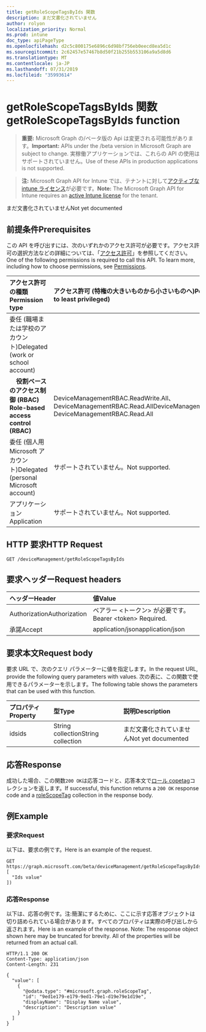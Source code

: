 ```yaml
---
title: getRoleScopeTagsByIds 関数
description: まだ文書化されていません
author: rolyon
localization_priority: Normal
ms.prod: intune
doc_type: apiPageType
ms.openlocfilehash: d2c5c800175e6896c6d98bf756eb0eecd8ea5d1c
ms.sourcegitcommit: 2c62457e57467b8d50f21b255b553106a9a5d8d6
ms.translationtype: MT
ms.contentlocale: ja-JP
ms.lasthandoff: 07/31/2019
ms.locfileid: "35993614"
---
```

# <a name="getrolescopetagsbyids-function"></a><span data-ttu-id="d5f98-103">getRoleScopeTagsByIds 関数</span><span class="sxs-lookup"><span data-stu-id="d5f98-103">getRoleScopeTagsByIds function</span></span>

> <span data-ttu-id="d5f98-104">**重要:** Microsoft Graph の/ベータ版の Api は変更される可能性があります。</span><span class="sxs-lookup"><span data-stu-id="d5f98-104">**Important:** APIs under the /beta version in Microsoft Graph are subject to change.</span></span> <span data-ttu-id="d5f98-105">実稼働アプリケーションでは、これらの API の使用はサポートされていません。</span><span class="sxs-lookup"><span data-stu-id="d5f98-105">Use of these APIs in production applications is not supported.</span></span>

> <span data-ttu-id="d5f98-106">**注:** Microsoft Graph API for Intune では、テナントに対して[アクティブな intune ライセンス](https://go.microsoft.com/fwlink/?linkid=839381)が必要です。</span><span class="sxs-lookup"><span data-stu-id="d5f98-106">**Note:** The Microsoft Graph API for Intune requires an [active Intune license](https://go.microsoft.com/fwlink/?linkid=839381) for the tenant.</span></span>

<span data-ttu-id="d5f98-107">まだ文書化されていません</span><span class="sxs-lookup"><span data-stu-id="d5f98-107">Not yet documented</span></span>
## <a name="prerequisites"></a><span data-ttu-id="d5f98-108">前提条件</span><span class="sxs-lookup"><span data-stu-id="d5f98-108">Prerequisites</span></span>
<span data-ttu-id="d5f98-p102">この API を呼び出すには、次のいずれかのアクセス許可が必要です。アクセス許可の選択方法などの詳細については、「[アクセス許可](/graph/permissions-reference)」を参照してください。</span><span class="sxs-lookup"><span data-stu-id="d5f98-p102">One of the following permissions is required to call this API. To learn more, including how to choose permissions, see [Permissions](/graph/permissions-reference).</span></span>

|<span data-ttu-id="d5f98-111">アクセス許可の種類</span><span class="sxs-lookup"><span data-stu-id="d5f98-111">Permission type</span></span>|<span data-ttu-id="d5f98-112">アクセス許可 (特権の大きいものから小さいものへ)</span><span class="sxs-lookup"><span data-stu-id="d5f98-112">Permissions (from most to least privileged)</span></span>|
|:---|:---|
|<span data-ttu-id="d5f98-113">委任 (職場または学校のアカウント)</span><span class="sxs-lookup"><span data-stu-id="d5f98-113">Delegated (work or school account)</span></span>||
| <span data-ttu-id="d5f98-114">&nbsp; &nbsp; **役割ベースのアクセス制御 (RBAC)**</span><span class="sxs-lookup"><span data-stu-id="d5f98-114">&nbsp; &nbsp; **Role-based access control (RBAC)**</span></span> | <span data-ttu-id="d5f98-115">DeviceManagementRBAC.ReadWrite.All、DeviceManagementRBAC.Read.All</span><span class="sxs-lookup"><span data-stu-id="d5f98-115">DeviceManagementRBAC.ReadWrite.All, DeviceManagementRBAC.Read.All</span></span>|
|<span data-ttu-id="d5f98-116">委任 (個人用 Microsoft アカウント)</span><span class="sxs-lookup"><span data-stu-id="d5f98-116">Delegated (personal Microsoft account)</span></span>|<span data-ttu-id="d5f98-117">サポートされていません。</span><span class="sxs-lookup"><span data-stu-id="d5f98-117">Not supported.</span></span>|
|<span data-ttu-id="d5f98-118">アプリケーション</span><span class="sxs-lookup"><span data-stu-id="d5f98-118">Application</span></span>|<span data-ttu-id="d5f98-119">サポートされていません。</span><span class="sxs-lookup"><span data-stu-id="d5f98-119">Not supported.</span></span>|

## <a name="http-request"></a><span data-ttu-id="d5f98-120">HTTP 要求</span><span class="sxs-lookup"><span data-stu-id="d5f98-120">HTTP Request</span></span>
<!-- {
  "blockType": "ignored"
}
-->
``` http
GET /deviceManagement/getRoleScopeTagsByIds
```

## <a name="request-headers"></a><span data-ttu-id="d5f98-121">要求ヘッダー</span><span class="sxs-lookup"><span data-stu-id="d5f98-121">Request headers</span></span>
|<span data-ttu-id="d5f98-122">ヘッダー</span><span class="sxs-lookup"><span data-stu-id="d5f98-122">Header</span></span>|<span data-ttu-id="d5f98-123">値</span><span class="sxs-lookup"><span data-stu-id="d5f98-123">Value</span></span>|
|:---|:---|
|<span data-ttu-id="d5f98-124">Authorization</span><span class="sxs-lookup"><span data-stu-id="d5f98-124">Authorization</span></span>|<span data-ttu-id="d5f98-125">ベアラー &lt;トークン&gt; が必要です。</span><span class="sxs-lookup"><span data-stu-id="d5f98-125">Bearer &lt;token&gt; Required.</span></span>|
|<span data-ttu-id="d5f98-126">承諾</span><span class="sxs-lookup"><span data-stu-id="d5f98-126">Accept</span></span>|<span data-ttu-id="d5f98-127">application/json</span><span class="sxs-lookup"><span data-stu-id="d5f98-127">application/json</span></span>|

## <a name="request-body"></a><span data-ttu-id="d5f98-128">要求本文</span><span class="sxs-lookup"><span data-stu-id="d5f98-128">Request body</span></span>
<span data-ttu-id="d5f98-129">要求 URL で、次のクエリ パラメーターに値を指定します。</span><span class="sxs-lookup"><span data-stu-id="d5f98-129">In the request URL, provide the following query parameters with values.</span></span>
<span data-ttu-id="d5f98-130">次の表に、この関数で使用できるパラメーターを示します。</span><span class="sxs-lookup"><span data-stu-id="d5f98-130">The following table shows the parameters that can be used with this function.</span></span>

|<span data-ttu-id="d5f98-131">プロパティ</span><span class="sxs-lookup"><span data-stu-id="d5f98-131">Property</span></span>|<span data-ttu-id="d5f98-132">型</span><span class="sxs-lookup"><span data-stu-id="d5f98-132">Type</span></span>|<span data-ttu-id="d5f98-133">説明</span><span class="sxs-lookup"><span data-stu-id="d5f98-133">Description</span></span>|
|:---|:---|:---|
|<span data-ttu-id="d5f98-134">ids</span><span class="sxs-lookup"><span data-stu-id="d5f98-134">ids</span></span>|<span data-ttu-id="d5f98-135">String collection</span><span class="sxs-lookup"><span data-stu-id="d5f98-135">String collection</span></span>|<span data-ttu-id="d5f98-136">まだ文書化されていません</span><span class="sxs-lookup"><span data-stu-id="d5f98-136">Not yet documented</span></span>|



## <a name="response"></a><span data-ttu-id="d5f98-137">応答</span><span class="sxs-lookup"><span data-stu-id="d5f98-137">Response</span></span>
<span data-ttu-id="d5f98-138">成功した場合、この関数`200 OK`は応答コードと、応答本文で[ロール copetag](../resources/intune-rbac-rolescopetag.md)コレクションを返します。</span><span class="sxs-lookup"><span data-stu-id="d5f98-138">If successful, this function returns a `200 OK` response code and a [roleScopeTag](../resources/intune-rbac-rolescopetag.md) collection in the response body.</span></span>

## <a name="example"></a><span data-ttu-id="d5f98-139">例</span><span class="sxs-lookup"><span data-stu-id="d5f98-139">Example</span></span>
### <a name="request"></a><span data-ttu-id="d5f98-140">要求</span><span class="sxs-lookup"><span data-stu-id="d5f98-140">Request</span></span>
<span data-ttu-id="d5f98-141">以下は、要求の例です。</span><span class="sxs-lookup"><span data-stu-id="d5f98-141">Here is an example of the request.</span></span>
``` http
GET https://graph.microsoft.com/beta/deviceManagement/getRoleScopeTagsByIds(ids=[
  "Ids value"
])
```

### <a name="response"></a><span data-ttu-id="d5f98-142">応答</span><span class="sxs-lookup"><span data-stu-id="d5f98-142">Response</span></span>
<span data-ttu-id="d5f98-p104">以下は、応答の例です。注:簡潔にするために、ここに示す応答オブジェクトは切り詰められている場合があります。すべてのプロパティは実際の呼び出しから返されます。</span><span class="sxs-lookup"><span data-stu-id="d5f98-p104">Here is an example of the response. Note: The response object shown here may be truncated for brevity. All of the properties will be returned from an actual call.</span></span>
``` http
HTTP/1.1 200 OK
Content-Type: application/json
Content-Length: 231

{
  "value": [
    {
      "@odata.type": "#microsoft.graph.roleScopeTag",
      "id": "9ed1e179-e179-9ed1-79e1-d19e79e1d19e",
      "displayName": "Display Name value",
      "description": "Description value"
    }
  ]
}
```



